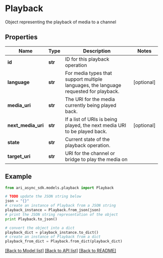 # Playback

Object representing the playback of media to a channel

## Properties
Name | Type | Description | Notes
------------ | ------------- | ------------- | -------------
**id** | **str** | ID for this playback operation | 
**language** | **str** | For media types that support multiple languages, the language requested for playback. | [optional] 
**media_uri** | **str** | The URI for the media currently being played back. | 
**next_media_uri** | **str** | If a list of URIs is being played, the next media URI to be played back. | [optional] 
**state** | **str** | Current state of the playback operation. | 
**target_uri** | **str** | URI for the channel or bridge to play the media on | 

## Example

```python
from ari_async_sdk.models.playback import Playback

# TODO update the JSON string below
json = "{}"
# create an instance of Playback from a JSON string
playback_instance = Playback.from_json(json)
# print the JSON string representation of the object
print Playback.to_json()

# convert the object into a dict
playback_dict = playback_instance.to_dict()
# create an instance of Playback from a dict
playback_from_dict = Playback.from_dict(playback_dict)
```
[[Back to Model list]](../README.md#documentation-for-models) [[Back to API list]](../README.md#documentation-for-api-endpoints) [[Back to README]](../README.md)


